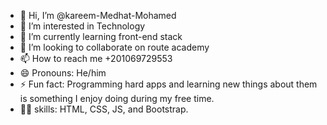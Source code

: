 - 👋 Hi, I’m @kareem-Medhat-Mohamed
- 👀 I’m interested in Technology 
- 🌱 I’m currently learning front-end stack
- 💞️ I’m looking to collaborate on route academy
- 📫 How to reach me +201069729553
- 😄 Pronouns: He/him
- ⚡ Fun fact: Programming hard apps and learning new things about them is something I enjoy doing during my free time.
- 💪🏻 skills:  HTML, CSS, JS, and Bootstrap.

